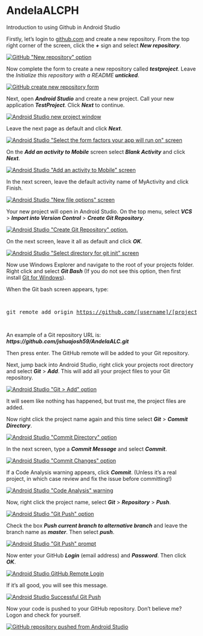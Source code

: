 # AndelaALCPH

Introduction to using Github in Android Studio

<p>Firstly, let&#8217;s login to <a title="GitHub" href="http://github.com" target="_blank">github.com</a> and create a new repository. From the top right corner of the screen, click the <em><strong>+</strong></em> sign and select <em><strong>New repository</strong></em>.</p>
<p><a href="https://i2.wp.com/www.londonappdeveloper.com/wp-content/uploads/2014/08/2014-08-13-19_02_42-GitHub.png"><img class="img img-responsive" src="https://i2.wp.com/www.londonappdeveloper.com/wp-content/uploads/2014/08/2014-08-13-19_02_42-GitHub.png?w=710" alt="GitHub &quot;New repository&quot; option" data-recalc-dims="1" /></a></p>
<p>Now complete the form to create a new repository called <strong><em>testproject</em></strong>. Leave the <em>Initialize this repository with a README</em><em> <strong>unticked</strong></em>.</p>
<p><a href="https://i2.wp.com/www.londonappdeveloper.com/wp-content/uploads/2014/08/2014-08-13-19_12_19-Create-a-New-Repository.png"><img class="img img-responsive" src="https://i2.wp.com/www.londonappdeveloper.com/wp-content/uploads/2014/08/2014-08-13-19_12_19-Create-a-New-Repository.png?w=710" alt="GitHub create new repository form" data-recalc-dims="1" /></a></p>
<p>Next, open <strong><em>Android Studio</em></strong> and create a new project. Call your new application <strong><em>TestProject</em></strong>. Click <strong><em>Next</em></strong> to continue.</p>
<p><a href="https://i0.wp.com/www.londonappdeveloper.com/wp-content/uploads/2014/08/2014-08-13-20_59_07-PhonePush-C__Users_Mark_AndroidStudioProjects_PhonePush-app-..._app_sr.png"><img class="img img-responsive" src="https://i0.wp.com/www.londonappdeveloper.com/wp-content/uploads/2014/08/2014-08-13-20_59_07-PhonePush-C__Users_Mark_AndroidStudioProjects_PhonePush-app-..._app_sr.png?w=710"
 alt="Android Studio new project window" data-recalc-dims="1" /></a></p>
 
<p>Leave the next page as default and click <strong><em>Next</em></strong>.</p>
<p><a href="https://i1.wp.com/www.londonappdeveloper.com/wp-content/uploads/2014/08/2014-08-13-20_59_38-PhonePush-C__Users_Mark_AndroidStudioProjects_PhonePush-app-..._app_sr.png"><img class="img img-responsive" src="https://i1.wp.com/www.londonappdeveloper.com/wp-content/uploads/2014/08/2014-08-13-20_59_38-PhonePush-C__Users_Mark_AndroidStudioProjects_PhonePush-app-..._app_sr.png?w=710" alt="Android Studio &quot;Select the form factors your app will run on&quot; screen" data-recalc-dims="1" /></a></p>
<p>On the <strong><em>Add an activity to Mobile</em></strong> screen select <strong><em>Blank Activity</em></strong> and click <strong><em>Next</em></strong>.</p>
<p><a href="https://i2.wp.com/www.londonappdeveloper.com/wp-content/uploads/2014/08/2014-08-13-21_00_13-PhonePush-C__Users_Mark_AndroidStudioProjects_PhonePush-app-..._app_sr.png"><img class="img img-responsive" src="https://i2.wp.com/www.londonappdeveloper.com/wp-content/uploads/2014/08/2014-08-13-21_00_13-PhonePush-C__Users_Mark_AndroidStudioProjects_PhonePush-app-..._app_sr.png?w=710" alt="Android Studio &quot;Add an activity to Mobile&quot; screen" data-recalc-dims="1" /></a></p>
<p>In the next screen, leave the default activity name of MyActivity and click Finish.</p>
<p><a href="https://i1.wp.com/www.londonappdeveloper.com/wp-content/uploads/2014/08/2014-08-13-21_00_52-PhonePush-C__Users_Mark_AndroidStudioProjects_PhonePush-app-..._app_sr.png"><img class="img img-responsive" src="https://i1.wp.com/www.londonappdeveloper.com/wp-content/uploads/2014/08/2014-08-13-21_00_52-PhonePush-C__Users_Mark_AndroidStudioProjects_PhonePush-app-..._app_sr.png?w=710" alt="Android Studio &quot;New file options&quot; screen" data-recalc-dims="1" /></a></p>
<p>Your new project will open in Android Studio. On the top menu, select <strong><em>VCS</em></strong> &gt; <strong><em>Import into Version Control</em></strong> &gt; <strong><em>Create Git Repository</em></strong>.</p>
<p><a href="https://i2.wp.com/www.londonappdeveloper.com/wp-content/uploads/2014/08/2014-08-13-21_03_46-TestProject-C__Users_Mark_AndroidStudioProjects_TestProject-app-..._ap.png"><img class="img img-responsive" src="https://i2.wp.com/www.londonappdeveloper.com/wp-content/uploads/2014/08/2014-08-13-21_03_46-TestProject-C__Users_Mark_AndroidStudioProjects_TestProject-app-..._ap.png?w=710" alt="Android Studio &quot;Create Git Repository&quot; option." data-recalc-dims="1" /></a></p>
<p>On the next screen, leave it all as default and click <strong><em>OK</em></strong>.</p>
<p><a href="https://i2.wp.com/www.londonappdeveloper.com/wp-content/uploads/2014/08/2014-08-13-21_04_30-TestProject-C__Users_Mark_AndroidStudioProjects_TestProject-app-..._ap.png"><img class="img img-responsive" src="https://i2.wp.com/www.londonappdeveloper.com/wp-content/uploads/2014/08/2014-08-13-21_04_30-TestProject-C__Users_Mark_AndroidStudioProjects_TestProject-app-..._ap.png?w=710" alt="Android Studio &quot;Select directory for git init&quot; screen" data-recalc-dims="1" /></a></p>
<p>Now use Windows Explorer and navigate to the root of your projects folder. Right click and select <em><strong>Git Bash</strong></em> (If you do not see this option, then first install <a title="Git for Windows" href="http://git-scm.com/download/win" target="_blank">Git for Windows</a>).</p>
<p>When the Git bash screen appears, type:</p>
<pre class="brush: bash; title: ; notranslate" title="">

git remote add origin https://github.com/[username]/[project_name].git

</pre>
<p>An example of a Git repository URL is: <strong><em>https://github.com/jshuajosh59/AndelaALC.git</em></strong></p>
 
<p>Then press enter. The GitHub remote will be added to your Git repository.</p>
<p>Next, jump back into Android Studio, right click your projects root directory and select <strong><em>Git</em></strong> &gt; <strong><em>Add</em></strong>. This will add all your project files to your Git repository.</p>
<p><a href="https://i0.wp.com/www.londonappdeveloper.com/wp-content/uploads/2014/08/2014-08-13-21_15_50-TestProject-C__Users_Mark_AndroidStudioProjects_TestProject-app-..._ap.png"><img class="size-full wp-image-172" src="https://i0.wp.com/www.londonappdeveloper.com/wp-content/uploads/2014/08/2014-08-13-21_15_50-TestProject-C__Users_Mark_AndroidStudioProjects_TestProject-app-..._ap.png?w=710" alt="Android Studio &quot;Git &gt; Add&quot; option" data-recalc-dims="1" /></a></p>
<p>It will seem like nothing has happened, but trust me, the project files are added.</p>
<p>Now right click the project name again and this time select <strong><em>Git</em></strong> &gt; <strong><em>Commit Directory</em></strong>.</p>
<p><a href="https://i1.wp.com/www.londonappdeveloper.com/wp-content/uploads/2014/08/2014-08-13-21_15_03-TestProject-C__Users_Mark_AndroidStudioProjects_TestProject-app-..._ap.png"><img class="img img-responsive" src="https://i1.wp.com/www.londonappdeveloper.com/wp-content/uploads/2014/08/2014-08-13-21_15_03-TestProject-C__Users_Mark_AndroidStudioProjects_TestProject-app-..._ap.png?w=710" alt="Android Studio &quot;Commit Directory&quot; option" data-recalc-dims="1" /></a></p>
<p>In the next screen, type a <strong><em>Commit Message</em></strong> and select <strong><em>Commit</em></strong>.</p>
<p><a href="https://i0.wp.com/www.londonappdeveloper.com/wp-content/uploads/2014/08/2014-08-13-21_16_48-TestProject-C__Users_Mark_AndroidStudioProjects_TestProject-app-..._ap.png"><img class="img img-responsive" src="https://i0.wp.com/www.londonappdeveloper.com/wp-content/uploads/2014/08/2014-08-13-21_16_48-TestProject-C__Users_Mark_AndroidStudioProjects_TestProject-app-..._ap.png?w=710" alt="Android Studio &quot;Commit Changes&quot; option" data-recalc-dims="1" /></a></p>
<p>If a Code Analysis warning appears, click <strong><em>Commit</em></strong>. (Unless it&#8217;s a real project, in which case review and fix the issue before committing!)</p>
<p><a href="https://i2.wp.com/www.londonappdeveloper.com/wp-content/uploads/2014/08/2014-08-13-21_17_36-Commit-Changes.png"><img class="img img-responsive" src="https://i2.wp.com/www.londonappdeveloper.com/wp-content/uploads/2014/08/2014-08-13-21_17_36-Commit-Changes.png?w=710" alt="Android Studio &quot;Code Analysis&quot; warning" data-recalc-dims="1" /></a></p>
<p>Now, right click the project name, select <strong><em>Git</em></strong> &gt; <strong><em>Repository</em></strong> &gt; <em><strong>Push</strong></em>.</p>
<p><a href="https://i0.wp.com/www.londonappdeveloper.com/wp-content/uploads/2014/08/2014-08-13-21_18_44-TestProject-C__Users_Mark_AndroidStudioProjects_TestProject-app-..._ap.png"><img class="img img-responsive" src="https://i0.wp.com/www.londonappdeveloper.com/wp-content/uploads/2014/08/2014-08-13-21_18_44-TestProject-C__Users_Mark_AndroidStudioProjects_TestProject-app-..._ap.png?w=710" alt="Android Studio &quot;Git Push&quot; option" data-recalc-dims="1" /></a></p>
<p>Check the box <strong><em>Push current branch to alternative branch</em></strong> and leave the branch name as <em><strong>master</strong></em>. Then select <em><strong>push</strong></em>.</p>
<p><a href="https://i2.wp.com/www.londonappdeveloper.com/wp-content/uploads/2014/08/2014-08-13-21_20_45-TestProject-C__Users_Mark_AndroidStudioProjects_TestProject-app-..._ap.png"><img class="img img-responsive" src="https://i2.wp.com/www.londonappdeveloper.com/wp-content/uploads/2014/08/2014-08-13-21_20_45-TestProject-C__Users_Mark_AndroidStudioProjects_TestProject-app-..._ap.png?w=710" alt="Android Studio &quot;Git Push&quot; prompt" data-recalc-dims="1" /></a></p>
<p>Now enter your GitHub <strong><em>Login</em></strong> (email address) and <strong><em>Password</em></strong>. Then click <strong><em>OK</em></strong>.</p>
<p><a href="https://i1.wp.com/www.londonappdeveloper.com/wp-content/uploads/2014/08/2014-08-13-21_21_49-TestProject-C__Users_Mark_AndroidStudioProjects_TestProject-app-..._ap.png"><img class="img img-responsive" src="https://i1.wp.com/www.londonappdeveloper.com/wp-content/uploads/2014/08/2014-08-13-21_21_49-TestProject-C__Users_Mark_AndroidStudioProjects_TestProject-app-..._ap.png?w=710" alt="Android Studio GitHub Remote Login" data-recalc-dims="1" /></a></p>
<p>If it&#8217;s all good, you will see this message.</p>
<p><a href="https://i2.wp.com/www.londonappdeveloper.com/wp-content/uploads/2014/08/2014-08-13-21_22_55-TestProject-C__Users_Mark_AndroidStudioProjects_TestProject-app-..._ap.png"><img class="img img-responsive" src="https://i2.wp.com/www.londonappdeveloper.com/wp-content/uploads/2014/08/2014-08-13-21_22_55-TestProject-C__Users_Mark_AndroidStudioProjects_TestProject-app-..._ap.png?w=710" alt="Android Studio Successful Git Push" data-recalc-dims="1" /></a></p>
<p>Now your code is pushed to your GitHub repository. Don&#8217;t believe me? Logon and check for yourself.</p>
<p><a href="https://i2.wp.com/www.londonappdeveloper.com/wp-content/uploads/2014/08/2014-08-13-21_23_30-markwint_testproject.png"><img class="img img-responsive" src="https://i2.wp.com/www.londonappdeveloper.com/wp-content/uploads/2014/08/2014-08-13-21_23_30-markwint_testproject.png?w=710" alt="GitHub repository pushed from Android Studio" 
